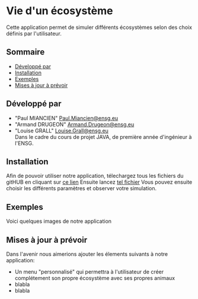 # Vie d'un écosystème

Cette application permet de simuler différents écosystèmes selon des choix définis par l'utilisateur.

## <a name="sommaire"></a>Sommaire 
* [Développé par](#developpe-par)
* [Installation](#installation)
* [Exemples](#exemples)
* [Mises à jour à prévoir](#maj)

## <a name="developpe-par"></a>Développé par 
* "Paul MIANCIEN" <Paul.Miancien@ensg.eu>
* "Armand DRUGEON" <Armand.Drugeon@ensg.eu>
* "Louise GRALL" <Louise.Grall@ensg.eu>
</br>Dans le cadre du cours de projet JAVA, de première année d'ingénieur à l'ENSG.


## <a name="installation"></a> Installation
Afin de pouvoir utiliser notre application, télechargez tous les fichiers du gitHUB en cliquant sur [ce lien](https://github.com/LePaulM/ProjetJavaEcosysteme.git)
Ensuite lancez [tel fichier]() 
Vous pouvez ensuite choisir les différents paramètres et observer votre simulation.

## <a name="exemples"></a> Exemples
Voici quelques images de notre application []() 

## <a name="maj"></a> Mises à jour à prévoir
Dans l'avenir nous aimerions ajouter les élements suivants à notre application:
* Un menu "personnalisé" qui permettra à l'utilisateur de créer complétement son propre écosystème avec ses propres animaux
* blabla
* blabla

